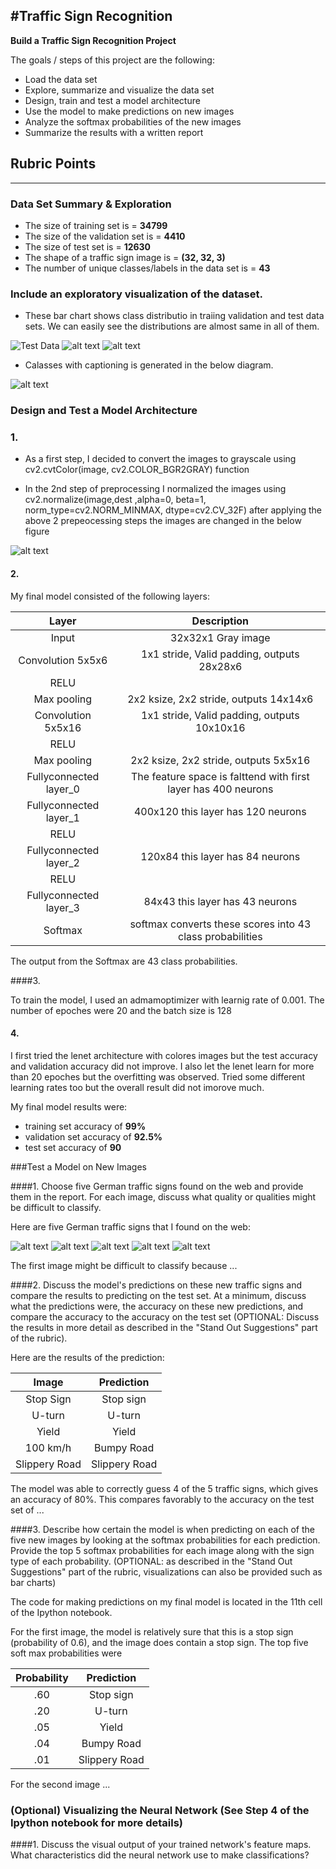 #**Traffic Sign Recognition** 
---
**Build a Traffic Sign Recognition Project**

The goals / steps of this project are the following:
* Load the data set 
* Explore, summarize and visualize the data set
* Design, train and test a model architecture
* Use the model to make predictions on new images
* Analyze the softmax probabilities of the new images
* Summarize the results with a written report


[//]: # (Image References)

[image1]: ./examples/visualization1.jpg "Visualization1"
[image2]: ./examples/visualization2.jpg "Visualization2"
[image3]: ./examples/visualization3.jpg "Visualization3"
[image4]: ./examples/classes.jpg "classes"
[image5]: ./examples/grey.jpg "greyclasses"
[image6]: ./examples/placeholder.png "Traffic Sign 1"
[image7]: ./examples/placeholder.png "Traffic Sign 2"
[image8]: ./examples/placeholder.png "Traffic Sign 3"
[image9]: ./examples/placeholder.png "Traffic Sign 4"
[image10]: ./examples/placeholder.png "Traffic Sign 5"

## Rubric Points

---

### Data Set Summary & Exploration


* The size of training set is = **34799**
* The size of the validation set is = **4410** 
* The size of test set is = **12630**
* The shape of a traffic sign image is = **(32, 32, 3)**
* The number of unique classes/labels in the data set is = **43**

### Include an exploratory visualization of the dataset.

* These bar chart shows class distributio in traiing validation and test data sets. We can easily see the distributions are almost same in all of them.

![Test Data][image1]
![alt text][image2]
![alt text][image3]

* Calasses with captioning is generated in the below diagram.

![alt text][image4]

### Design and Test a Model Architecture
### 1.
* As a first step, I decided to convert the images to grayscale using cv2.cvtColor(image, cv2.COLOR_BGR2GRAY) function

* In the 2nd step of preprocessing I normalized the images using  cv2.normalize(image,dest ,alpha=0, beta=1, norm_type=cv2.NORM_MINMAX, dtype=cv2.CV_32F)
after applying the above 2 prepeocessing steps the images are changed in the below figure 

![alt text][image5]



#### 2. 

My final model consisted of the following layers:

| Layer         		|     Description	        					| 
|:---------------------:|:---------------------------------------------:| 
| Input         		| 32x32x1 Gray image   							| 
| Convolution 5x5x6     	| 1x1 stride, Valid padding, outputs 28x28x6 	|
| RELU					|												|
| Max pooling	      	| 2x2 ksize, 2x2 stride,  outputs 14x14x6 				|
| Convolution 5x5x16	    | 1x1 stride, Valid padding, outputs 10x10x16   |
| RELU					|												|
| Max pooling	      	| 2x2 ksize, 2x2 stride,  outputs 5x5x16 				|
| Fullyconnected	layer_0	| The feature space is falttend with first layer has 400 neurons|
| Fullyconnected	layer_1	| 400x120 this layer has 120 neurons|
| RELU					|												|
| Fullyconnected	layer_2	| 120x84 this layer has 84 neurons|
| RELU					|												|
| Fullyconnected	layer_3	| 84x43 this layer has 43 neurons |
| Softmax				| softmax converts these scores into 43 class probabilities|

The output from the Softmax are 43 class probabilities.   

####3. 

To train the model, I used an admamoptimizer with learnig rate of 0.001. The number of epoches were 20 and the batch size is 128

#### 4. 
I first tried the lenet architecture with colores images but the test accuracy and validation accuracy did not improve. I also let the lenet learn for more than 20 epoches but the overfitting was observed. Tried some different learning rates too but the overall result did not imorove much.

My final model results were:
* training set accuracy of **99%**
* validation set accuracy of **92.5%** 
* test set accuracy of **90** 

###Test a Model on New Images

####1. Choose five German traffic signs found on the web and provide them in the report. For each image, discuss what quality or qualities might be difficult to classify.

Here are five German traffic signs that I found on the web:

![alt text][image4] ![alt text][image5] ![alt text][image6] 
![alt text][image7] ![alt text][image8]

The first image might be difficult to classify because ...

####2. Discuss the model's predictions on these new traffic signs and compare the results to predicting on the test set. At a minimum, discuss what the predictions were, the accuracy on these new predictions, and compare the accuracy to the accuracy on the test set (OPTIONAL: Discuss the results in more detail as described in the "Stand Out Suggestions" part of the rubric).

Here are the results of the prediction:

| Image			        |     Prediction	        					| 
|:---------------------:|:---------------------------------------------:| 
| Stop Sign      		| Stop sign   									| 
| U-turn     			| U-turn 										|
| Yield					| Yield											|
| 100 km/h	      		| Bumpy Road					 				|
| Slippery Road			| Slippery Road      							|


The model was able to correctly guess 4 of the 5 traffic signs, which gives an accuracy of 80%. This compares favorably to the accuracy on the test set of ...

####3. Describe how certain the model is when predicting on each of the five new images by looking at the softmax probabilities for each prediction. Provide the top 5 softmax probabilities for each image along with the sign type of each probability. (OPTIONAL: as described in the "Stand Out Suggestions" part of the rubric, visualizations can also be provided such as bar charts)

The code for making predictions on my final model is located in the 11th cell of the Ipython notebook.

For the first image, the model is relatively sure that this is a stop sign (probability of 0.6), and the image does contain a stop sign. The top five soft max probabilities were

| Probability         	|     Prediction	        					| 
|:---------------------:|:---------------------------------------------:| 
| .60         			| Stop sign   									| 
| .20     				| U-turn 										|
| .05					| Yield											|
| .04	      			| Bumpy Road					 				|
| .01				    | Slippery Road      							|


For the second image ... 

### (Optional) Visualizing the Neural Network (See Step 4 of the Ipython notebook for more details)
####1. Discuss the visual output of your trained network's feature maps. What characteristics did the neural network use to make classifications?

